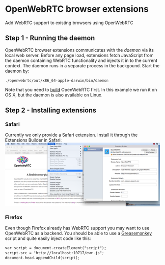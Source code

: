 OpenWebRTC browser extensions
=============================

Add WebRTC support to existing browsers using OpenWebRTC

## Step 1 - Running the daemon
OpenWebRTC browser extensions communicates with the *daemon* via its local web server. Before any page load, extensions fetch JavaScript from the daemon containing WebRTC functionality and injects it in to the current context. The daemon runs in a separate process in the backgound. Start the daemon by:
```
./openwebrtc/out/x86_64-apple-darwin/bin/daemon
```
Note that you need to [build](https://github.com/EricssonResearch/openwebrtc#building) OpenWebRTC first. In this example we run it on OS X, but the daemon is also available on Linux.

## Step 2 - Installing extensions

### Safari
Currently we only provide a Safari extension. Install it through the Extensions Builder in Safari:
![Safari screenshot](https://github.com/EricssonResearch/openwebrtc-browser-extensions/blob/master/imgs/safari_screenshot.png)

### Firefox
Even though Firefox already has WebRTC support you may want to use OpenWebRTC as a backend. You should be able to use a [Greasemonkey](https://github.com/greasemonkey/greasemonkey/) script and quite easily inject code like this:

```
var script = document.createElement("script");
script.src = "http://localhost:10717/owr.js";
document.head.appendChild(script);
```
